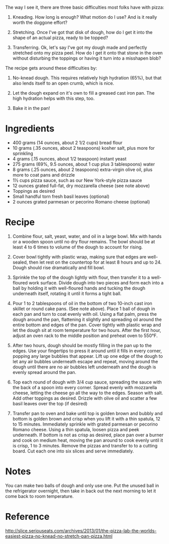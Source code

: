 The way I see it, there are three basic difficulties most folks have with 
pizza:

1. Kneading. How long is enough? What motion do I use? And is it really worth 
   the doggone effort?

2. Stretching. Once I've got that disk of dough, how do I get it into the shape 
   of an actual pizza, ready to be topped?

3. Transferring. Ok, let's say I've got my dough made and perfectly stretched 
   onto my pizza peel. How do I get it onto that stone in the oven without 
   disturbing the toppings or having it turn into a misshapen blob?

The recipe gets around these difficulties by:

1. No-knead dough.  This requires relatively high hydration (65%), but that 
   also lends itself to an open crumb, which is nice.

2. Let the dough expand on it's own to fill a greased cast iron pan.  The high 
   hydration helps with this step, too.

3. Bake it in the pan!

Ingredients
===========
- 400 grams (14 ounces, about 2 1/2 cups) bread flour
- 10 grams (.35 ounces, about 2 teaspoons) kosher salt, plus more for 
  sprinkling
- 4 grams (.15 ounces, about 1/2 teaspoon) instant yeast
- 275 grams (69%, 9.5 ounces, about 1 cup plus 3 tablespoons) water
- 8 grams (.25 ounces, about 2 teaspoons) extra-virgin olive oil, plus more to 
  coat pans and drizzle
- 1½ cups pizza sauce, such as our New York-style pizza sauce
- 12 ounces grated full-fat, dry mozzarella cheese (see note above)
- Toppings as desired
- Small handful torn fresh basil leaves (optional)
- 2 ounces grated parmesan or pecorino Romano cheese (optional)

Recipe
======
1. Combine flour, salt, yeast, water, and oil in a large bowl. Mix with hands 
   or a wooden spoon until no dry flour remains. The bowl should be at least 4 
   to 6 times to volume of the dough to account for rising.

2. Cover bowl tightly with plastic wrap, making sure that edges are 
   well-sealed, then let rest on the countertop for at least 8 hours and up to 
   24. Dough should rise dramatically and fill bowl.

3. Sprinkle the top of the dough lightly with flour, then transfer it to a 
   well-floured work surface. Divide dough into two pieces and form each into a 
   ball by holding it with well-floured hands and tucking the dough underneath 
   itself, rotating it until it forms a tight ball.

4. Pour 1 to 2 tablespoons of oil in the bottom of two 10-inch cast iron 
   skillet or round cake pans. (See note above). Place 1 ball of dough in each 
   pan and turn to coat evenly with oil. Using a flat palm, press the dough 
   around the pan, flattening it slightly and spreading oil around the entire 
   bottom and edges of the pan. Cover tightly with plastic wrap and let the 
   dough sit at room temperature for two hours. After the first hour, adjust an 
   oven rack to the middle position and preheat oven to 550°F.

5. After two hours, dough should be mostly filling in the pan up to the edges. 
   Use your fingertips to press it around until it fills in every corner, 
   popping any large bubbles that appear. Lift up one edge of the dough to let 
   any air bubbles underneath escape and repeat, moving around the dough until 
   there are no air bubbles left underneath and the dough is evenly spread 
   around the pan.

6. Top each round of dough with 3/4 cup sauce, spreading the sauce with the 
   back of a spoon into every corner. Spread evenly with mozzarella cheese, 
   letting the cheese go all the way to the edges. Season with salt. Add other 
   toppings as desired. Drizzle with olive oil and scatter a few basil leaves 
   over the top (if desired)

7. Transfer pan to oven and bake until top is golden brown and bubbly and 
   bottom is golden brown and crisp when you lift it with a thin spatula, 12 to 
   15 minutes. Immediately sprinkle with grated parmesan or pecorino Romano 
   cheese. Using a thin spatula, loosen pizza and peek underneath. If bottom is 
   not as crisp as desired, place pan over a burner and cook on medium heat, 
   moving the pan around to cook evenly until it is crisp, 1 to 3 minutes. 
   Remove the pizzas and transfer to to a cutting board. Cut each one into six 
   slices and serve immediately.

Notes
=====
You can make two balls of dough and only use one.  Put the unused ball in the 
refrigerator overnight, then take in back out the next morning to let it come 
back to room temperature.

Reference
=========
http://slice.seriouseats.com/archives/2013/01/the-pizza-lab-the-worlds-easiest-pizza-no-knead-no-stretch-pan-pizza.html

